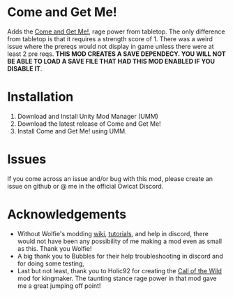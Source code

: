 # Come and Get Me!

Adds the [Come and Get Me!](https://www.d20pfsrd.com/classes/core-classes/barbarian/rage-powers/paizo-rage-powers/come-and-get-me-ex/), rage power from tabletop. The only difference from tabletop is that it requires a strength score of 1. There was a weird issue where the prereqs would not display in game unless there were at least 2 pre reqs. **THIS MOD CREATES A SAVE DEPENDECY. YOU WILL NOT BE ABLE TO LOAD A SAVE FILE THAT HAD THIS MOD ENABLED IF YOU DISABLE IT**.


# Installation

1. Download and Install Unity Mod Manager (UMM)
2. Download the latest release of Come and Get Me!
3. Install Come and Get Me! using UMM.

# Issues

If you come across an issue and/or bug with this mod, please create an issue on github or @ me in the official Owlcat Discord.

# Acknowledgements

* Without Wolfie's modding [wiki](https://github.com/WittleWolfie/OwlcatModdingWiki/wiki), [tutorials](https://wittlewolfie.github.io/WW-Blueprint-Core/articles/intro.html), and help in discord, there would not have been any possibility of me making a mod even as small as this. Thank you Wolfie!
* A big thank you to Bubbles for their help troubleshooting in discord and for doing some testing,
* Last but not least, thank you to Holic92 for creating the [Call of the Wild](https://www.nexusmods.com/pathfinderkingmaker/mods/112) mod for kingmaker. The taunting stance rage power in that mod gave me a great jumping off point!
